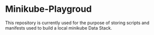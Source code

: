 # Minikube-Playgroud

This repository is currently used for the purpose of storing scripts and manifests used to build a
local minikube Data Stack.

